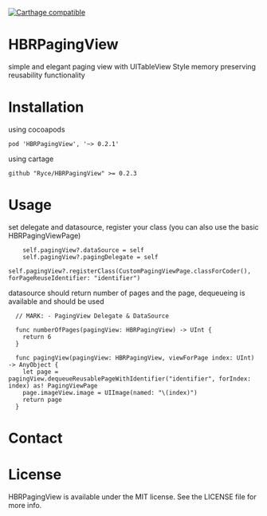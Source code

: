 [![Carthage compatible](https://img.shields.io/badge/Carthage-compatible-4BC51D.svg?style=flat)](https://github.com/Carthage/Carthage)

# HBRPagingView
simple and elegant paging view with UITableView Style memory preserving reusability functionality

# Installation

using cocoapods

`pod 'HBRPagingView', '~> 0.2.1'`

using cartage

`github "Ryce/HBRPagingView" >= 0.2.3`

# Usage

set delegate and datasource, register your class (you can also use the basic HBRPagingViewPage)

```
    self.pagingView?.dataSource = self
    self.pagingView?.pagingDelegate = self
    self.pagingView?.registerClass(CustomPagingViewPage.classForCoder(), forPageReuseIdentifier: "identifier")
```

datasource should return number of pages and the page, dequeueing is available and should be used

```
  // MARK: - PagingView Delegate & DataSource
  
  func numberOfPages(pagingView: HBRPagingView) -> UInt {
    return 6
  }
  
  func pagingView(pagingView: HBRPagingView, viewForPage index: UInt) -> AnyObject {
    let page = pagingView.dequeueReusablePageWithIdentifier("identifier", forIndex: index) as! PagingViewPage
    page.imageView.image = UIImage(named: "\(index)")
    return page
  }
```

# Contact



# License
HBRPagingView is available under the MIT license. See the LICENSE file for more info.